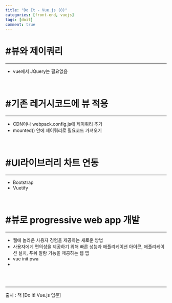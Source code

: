 ```yaml
---
title: "Do It - Vue.js (8)"
categories: [front-end, vuejs]
tags: [doit]
comment: true
---
```


<h1>#뷰와 제이쿼리</h1>
<hr>
<ul>
	<li>vue에서 JQuery는 필요없음</li>
</ul>
<br>
<h1>#기존 레거시코드에 뷰 적용</h1>
<hr>
<ul>
	<li>CDN이나 webpack.config.js에 제이쿼리 추가</li>
	<li>mounted() 안에 제이쿼리로 필요코드 가져오기</li>
</ul>
<br>
<h1>#UI라이브러리 차트 연동</h1>
<hr>
<ul>
	<li>Bootstrap</li>
	<li>Vuetify</li>
</ul>
<br>
<h1>#뷰로 progressive web app 개발</h1>
<hr>
<ul>
	<li>웹에 놀라운 사용자 경험을 제공하는 새로운 방법</li>
	<li>사용자에게 편의성을 제공하기 위해 빠른 성능과 애플리케이션 아이콘, 애플리케이션 설치, 푸쉬 알람 기능을 제공하는 웹 앱</li>
	<li>vue init pwa</li>
	<li></li>
</ul>
<br>
<br>
<hr>
출처 : 책 [Do it! Vue.js 입문]

